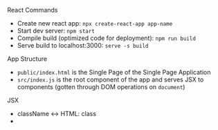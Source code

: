React Commands
- Create new react app: `npx create-react-app app-name`
- Start dev server: `npm start`
- Compile build (optimized code for deployment): `npm run build`
- Serve build to localhost:3000: `serve -s build`

App Structure
- `public/index.html` is the Single Page of the Single Page Application
- `src/index.js` is the root component of the app and serves JSX to components (gotten through DOM operations on `document`)

JSX
- className <-> HTML: class
- 